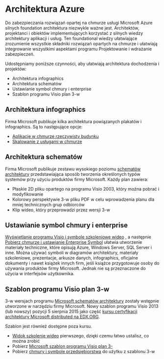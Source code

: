 <properties
   pageTitle="Architektura Azure | Microsoft Azure"
   description=" W tym artykule pomoże zrozumieć architektury aplikacji i usług Azure ułatwia integrowanie zabezpieczeń projektowanie i wdrażanie. "
   services="security"
   documentationCenter="na"
   authors="TomShinder"
   manager="MBaldwin"
   editor="TomSh"/>

<tags
   ms.service="security"
   ms.devlang="na"
   ms.topic="article"
   ms.tgt_pltfrm="na"
   ms.workload="na"
   ms.date="08/09/2016"
   ms.author="terrylan"/>

# <a name="application-architecture-on-azure"></a>Architektura Azure

Do zabezpieczania rozwiązań opartej na chmurze usługi Microsoft Azure silnych foundation architektura niezwykle ważne jest. Architektów, projektanci i obiektów implementujących korzystać z silnych wiedzy architektury aplikacji i usług. Ten foundational wiedzy ułatwiające zrozumienie wszystkie składniki rozwiązań opartych na chmurze i ułatwiają integrowanie wszystkimi aspektami programu Projektowanie i wdrażanie zabezpieczeń.

Udostępniamy poniższe czynności, aby ułatwiają architektura dochodzenia i projektów:

- Architektura infographics
- Architektura schematów
- Ustawianie symbol chmury i enterprise
- Szablon programu Visio plan 3-w

## <a name="architectural-infographics"></a>Architektura infographics

Firma Microsoft publikuje kilka architektura powiązanych plakatów i infographics. Są to następujące opcje:

- [Aplikacje w chmurze rzeczywisty budynku](https://azure.microsoft.com/documentation/infographics/building-real-world-cloud-apps/)
- [Skalowanie z usługami w chmurze](https://azure.microsoft.com/documentation/infographics/cloud-services/)

## <a name="architectural-blueprints"></a>Architektura schematów

Firma Microsoft publikuje zestawu wysokiego poziomu [schematów architektury](http://aka.ms/azblueprints) przedstawiająca sposób tworzenia określonych typów systemów przy użyciu produktów firmy Microsoft.
Każdy plan zawiera:

- Płaskie 2D pliku opartego na programu Visio 2003, który można pobrać i modyfikowanie
- Kolorowy perspektywie 3-w pliku PDF w celu wprowadzenia planu dla mniej technicznych grup odbiorców
- Klip wideo, który przeprowadzi przez wersji 3-w

## <a name="cloud-and-enterprise-symbol-set"></a>Ustawianie symbol chmury i enterprise

[Wyświetlanie programu Visio i symbole szkoleniowe wideo](http://aka.ms/CnESymbolsVideo) , a następnie [Pobierz chmurze i ustawianie Enterprise Symbol](http://aka.ms/CnESymbols) ułatwia utworzenie materiały techniczne, które opisują Azure, Windows Server, SQL Server i inne. Można używać symboli w diagramów architektury, materiały szkoleniowe, prezentacje, arkusze danych, infographics, oficjalne dokumenty i nawet książek innych firm, jeśli książce przygotowuje osoby do używania produktów firmy Microsoft. Jednak nie są przeznaczone do użycia w interfejsów użytkownika.

## <a name="3d-blueprint-visio-template"></a>Szablon programu Visio plan 3-w

3-w wersjach programu [Microsoft schematów architektury](http://aka.ms/azblueprints) zostały wstępnie utworzone w narzędziu firmy Microsoft. Nowy szablon programu Visio 2013 (lub nowszy) pozycji 5 sierpnia 2015 jako część [kursu certyfikacji architektury Microsoft distributed na EDX.ORG](../architecture-overview.md#microsoft-architecture-certification-course).

Szablon jest również dostępne poza kursu.

- [Widok szkolenie wideo](http://aka.ms/3dBlueprintTemplateVideo) pierwszego, dzięki czemu łatwo ustalisz, co można zrobić
- Pobierz [Microsoft szablon programu Visio plan 3-](http://aka.ms/3DBlueprintTemplate)
- Pobierz [chmury i symbole przedsiębiorstwa](../architecture-overview.md#drawing-symbol-and-icon-sets) do użytku z szablonu 3-w

